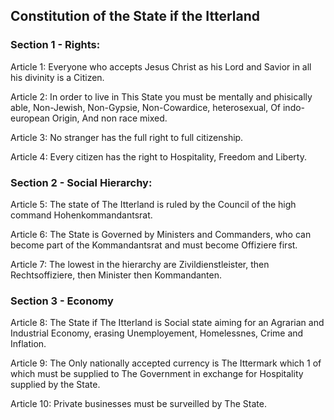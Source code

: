 ## Constitution of the State if the Itterland

### Section 1 - Rights:

Article 1: Everyone who accepts Jesus Christ
as his Lord and Savior in all his divinity is a Citizen.

Article 2: In order to live in This State you must be mentally
and phisically able, Non-Jewish, Non-Gypsie, Non-Cowardice,
heterosexual, Of indo-european Origin, And non race mixed.

Article 3: No stranger has the full right to full citizenship.

Article 4: Every citizen has the right to Hospitality, Freedom and Liberty.

### Section 2 - Social Hierarchy:

Article 5: The state of The Itterland is ruled by the Council
of the high command Hohenkommandantsrat.

Article 6: The State is Governed by Ministers and Commanders, who
can become part of the Kommandantsrat and must become Offiziere first.

Article 7: The lowest in the hierarchy are Zivildienstleister,
then Rechtsoffiziere, then Minister then Kommandanten.

### Section 3 - Economy

Article 8: The State if The Itterland is Social state
aiming for an Agrarian and Industrial Economy, erasing
Unemployement, Homelessnes, Crime and Inflation.

Article 9: The Only nationally accepted currency is
The Ittermark which 1 of which must be supplied to The
Government in exchange for Hospitality supplied by the State.

Article 10: Private businesses must be surveilled by 
The State.
